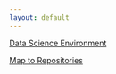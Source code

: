 ```yaml
---
layout: default
---
```


[Data Science Environment](https://yang-zhang.github.io/ds-env)

[Map to Repositories](map.md)

